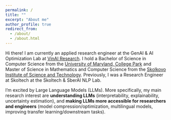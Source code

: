 ```yaml
---
permalink: /
title: ""
excerpt: "About me"
author_profile: true
redirect_from: 
  - /about/
  - /about.html
---
```


Hi there! I am currently an applied research engineer at the GenAI & AI Optimization Lab at [VinAI Research](https://www.vinai.io/). I hold a Bachelor of Science in Computer Science from the [University of Maryland, College Park](https://umd.edu/) and Master of Science in Mathematics and Computer Science from the [Skolkovo Institute of Science and Technology](https://new.skoltech.ru/en/). Previously, I was a Research Engineer at Skoltech at the Skoltech \& SberAI NLP Lab.

I’m excited by Large Language Models (LLMs). More specifically, my main research interest are **understanding LLMs**  (interpretability, explainability, uncertainty estimation), and **making LLMs more accessible for researchers and engineers** (model compression/optimization, multilingual models, improving transfer learning/downstream tasks).
